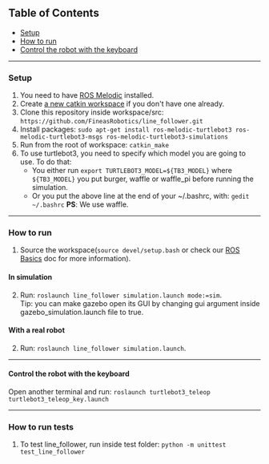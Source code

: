 ## Table of Contents

- [Setup](#setup)
- [How to run](#how-to-run)
- [Control the robot with the keyboard](#control-the-robot-with-the-keyboard)

---

### Setup

1. You need to have [ROS Melodic](http://wiki.ros.org/melodic/Installation/Ubuntu) installed.
2. Create [a new catkin workspace](http://wiki.ros.org/catkin/Tutorials/create_a_workspace) if you don't have one already.
3. Clone this repository inside workspace/src: `https://github.com/FineasRobotics/line_follower.git`
4. Install packages: `sudo apt-get install ros-melodic-turtlebot3 ros-melodic-turtlebot3-msgs ros-melodic-turtlebot3-simulations`
5. Run from the root of workspace: `catkin_make`
6. To use turtlebot3, you need to specify which model you are going to use. To do that:
    - You either run `export TURTLEBOT3_MODEL=${TB3_MODEL}` where `${TB3_MODEL}` you put burger, waffle or waffle_pi before running the simulation.
    - Or you put the above line at the end of your ~/.bashrc, with: `gedit ~/.bashrc`
**PS**: We use waffle.

---

### How to run

1. Source the workspace(`source devel/setup.bash` or check our [ROS Basics](https://docs.google.com/document/d/1HTMq7Cwe4MZPlNUSJqRnfYy1TClEv3lscJfn8Ei_yrE/edit?usp=sharing) doc for more information).

#### In simulation
2. Run: `roslaunch line_follower simulation.launch mode:=sim`.   
Tip: you can make gazebo open its GUI by changing gui argument inside gazebo_simulation.launch file to true.

#### With a real robot
2. Run: `roslaunch line_follower simulation.launch`.   

---

#### Control the robot with the keyboard

Open another terminal and run: `roslaunch turtlebot3_teleop turtlebot3_teleop_key.launch` 

---

### How to run tests
1. To test line_follower, run inside test folder: `python -m unittest test_line_follower`
